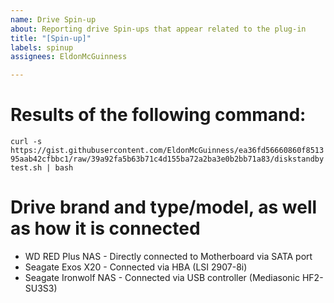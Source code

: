 ```yaml
---
name: Drive Spin-up
about: Reporting drive Spin-ups that appear related to the plug-in
title: "[Spin-up]"
labels: spinup
assignees: EldonMcGuinness

---
```


# Results of the following command:
`curl -s https://gist.githubusercontent.com/EldonMcGuinness/ea36fd56660860f851395aab42cfbbc1/raw/39a92fa5b63b71c4d155ba72a2ba3e0b2bb71a83/diskstandbytest.sh | bash`

# Drive brand and type/model, as well as how it is connected
- WD RED Plus NAS - Directly connected to Motherboard via SATA port
- Seagate  Exos X20 - Connected via HBA (LSI 2907-8i)
- Seagate Ironwolf NAS - Connected via USB controller (Mediasonic HF2-SU3S3)
